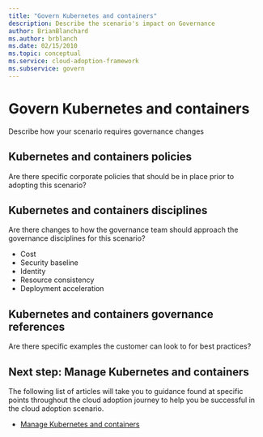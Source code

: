 ```yaml
---
title: "Govern Kubernetes and containers"
description: Describe the scenario's impact on Governance
author: BrianBlanchard
ms.author: brblanch
ms.date: 02/15/2010
ms.topic: conceptual
ms.service: cloud-adoption-framework
ms.subservice: govern
---
```


# Govern Kubernetes and containers

Describe how your scenario requires governance changes

## Kubernetes and containers policies

Are there specific corporate policies that should be in place prior to adopting this scenario?

## Kubernetes and containers disciplines

Are there changes to how the governance team should approach the governance disciplines for this scenario?
- Cost
- Security baseline
- Identity
- Resource consistency
- Deployment acceleration

## Kubernetes and containers governance references

Are there specific examples the customer can look to for best practices?

## Next step: Manage Kubernetes and containers

The following list of articles will take you to guidance found at specific points throughout the cloud adoption journey to help you be successful in the cloud adoption scenario.

- [Manage Kubernetes and containers](./manage.md)
